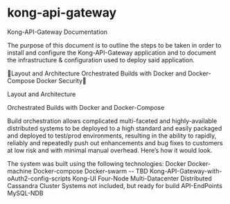 # kong-api-gateway

Kong-API-Gateway Documentation 
 

The purpose of this document is to outline the steps to be taken in order to install and configure the Kong-API-Gateway application and to document the infrastructure & configuration used to deploy said application.


Layout and Architecture
Orchestrated Builds with Docker and Docker-Compose
Docker Security

Layout and Architecture 

Orchestrated Builds with Docker and Docker-Compose

Build orchestration allows complicated multi-faceted and highly-available distributed systems to be deployed to a high standard and easily packaged and deployed to test/prod environments, resulting in the ability to rapidly, reliably and repeatedly push out enhancements and bug fixes to customers at low risk and with minimal manual overhead. Here’s how it would look. 

The system was built using the following technologies:
Docker
Docker-machine
Docker-compose
Docker-swarm -- TBD
Kong-API-Gateway-with-oAuth2-config-scripts
Kong-UI
Four-Node Multi-Datacenter Distributed Cassandra Cluster
Systems not included, but ready for build
API-EndPoints
MySQL-NDB

